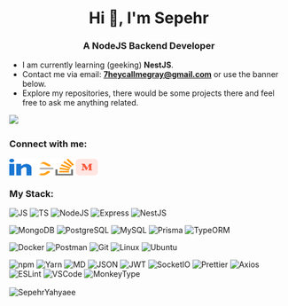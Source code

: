 <h1 align="center">Hi 👋, I'm Sepehr</h1>
<h3 align="center">A NodeJS Backend Developer</h3>

- I am currently learning (geeking) **NestJS**.
- Contact me via email: **7heycallmegray@gmail.com** or use the banner below.
- Explore my repositories, there would be some projects there and feel free to ask me anything related.

<div>



  
<a href = "mailto:7heycallmegray@gmail.com"><img src="https://ziadoua.github.io/m3-Markdown-Badges/badges/Gmail/gmail2.svg" target="_blank"></a>
</div><h3 align="left">Connect with me:</h3>
<p align="left">
<a href="https://linkedin.com/in/sepehr-yahyaee-3371922ba" target="blank"><img align="center" src="https://raw.githubusercontent.com/teamedwardforever/Readme-Generator/71f25dd8b98329b168142a6b782a107b75eab178/svg/Social/linked-in-alt.svg" alt="sepehr-yahyaee-3371922ba" height="30" width="40" /></a><a href="https://www.leetcode.com/SepehrYahyaee" target="blank"><img align="center" src="https://raw.githubusercontent.com/teamedwardforever/Readme-Generator/71f25dd8b98329b168142a6b782a107b75eab178/svg/Social/leet-code.svg" alt="SepehrYahyaee" height="30" width="40" /></a><a href="https://stackoverflow.com/users/23586275/sepehr-yahyaee" target="blank"><img align="center" src="https://raw.githubusercontent.com/teamedwardforever/Readme-Generator/71f25dd8b98329b168142a6b782a107b75eab178/svg/Social/stack-overflow.svg" alt="23586275/sepehr-yahyaee" height="30" width="40" /></a><a href="https://medium.com/@7heycallmegray" target="blank"><img align="center" src="https://raw.githubusercontent.com/teamedwardforever/Readme-Generator/71f25dd8b98329b168142a6b782a107b75eab178/svg/Social/medium.svg" alt="@7heycallmegray" height="30" width="40" /></a></p>

<h3 align="left">My Stack:</h3>
<p align="left">
<div>

![JS](https://ziadoua.github.io/m3-Markdown-Badges/badges/Javascript/javascript3.svg)
![TS](	https://ziadoua.github.io/m3-Markdown-Badges/badges/TypeScript/typescript1.svg)
![NodeJS](https://ziadoua.github.io/m3-Markdown-Badges/badges/NodeJS/nodejs2.svg)
![Express](https://ziadoua.github.io/m3-Markdown-Badges/badges/Express/express2.svg)
![NestJS](https://ziadoua.github.io/m3-Markdown-Badges/badges/NestJS/nestjs1.svg)

![MongoDB](https://ziadoua.github.io/m3-Markdown-Badges/badges/MongoDB/mongodb1.svg)
![PostgreSQL](https://ziadoua.github.io/m3-Markdown-Badges/badges/PostgreSQL/postgresql2.svg)
![MySQL](	https://ziadoua.github.io/m3-Markdown-Badges/badges/MySQL/mysql1.svg)
![Prisma](https://ziadoua.github.io/m3-Markdown-Badges/badges/Prisma/prisma1.svg)
![TypeORM](https://ziadoua.github.io/m3-Markdown-Badges/badges/TypeORM/typeorm2.svg)

![Docker](https://ziadoua.github.io/m3-Markdown-Badges/badges/Docker/docker3.svg)
![Postman](https://ziadoua.github.io/m3-Markdown-Badges/badges/Postman/postman1.svg)
![Git](https://ziadoua.github.io/m3-Markdown-Badges/badges/Git/git2.svg)
![Linux](https://ziadoua.github.io/m3-Markdown-Badges/badges/Linux/linux2.svg)
![Ubuntu](https://ziadoua.github.io/m3-Markdown-Badges/badges/Ubuntu/ubuntu1.svg)

![npm](https://ziadoua.github.io/m3-Markdown-Badges/badges/npm/npm1.svg)
![Yarn](https://ziadoua.github.io/m3-Markdown-Badges/badges/Yarn/yarn2.svg)
![MD](https://ziadoua.github.io/m3-Markdown-Badges/badges/Markdown/markdown3.svg)
![JSON](https://ziadoua.github.io/m3-Markdown-Badges/badges/JSON/json2.svg)
![JWT](https://ziadoua.github.io/m3-Markdown-Badges/badges/JWT/jwt1.svg)
![SocketIO](https://ziadoua.github.io/m3-Markdown-Badges/badges/SocketIO/socketio3.svg)
![Prettier](https://ziadoua.github.io/m3-Markdown-Badges/badges/Prettier/prettier1.svg)
![Axios](https://ziadoua.github.io/m3-Markdown-Badges/badges/Axios/axios1.svg)
![ESLint](https://ziadoua.github.io/m3-Markdown-Badges/badges/ESLint/eslint1.svg)
![VSCode](https://ziadoua.github.io/m3-Markdown-Badges/badges/VisualStudioCode/visualstudiocode2.svg)
![MonkeyType](https://ziadoua.github.io/m3-Markdown-Badges/badges/MonkeyType/monkeytype3.svg)

</div>
</p>

<img align="center" height="180em" src="https://github-readme-stats.vercel.app/api/top-langs/?username=SepehrYahyaee&langs_count=8&theme=transparent" alt=SepehrYahyaee />
